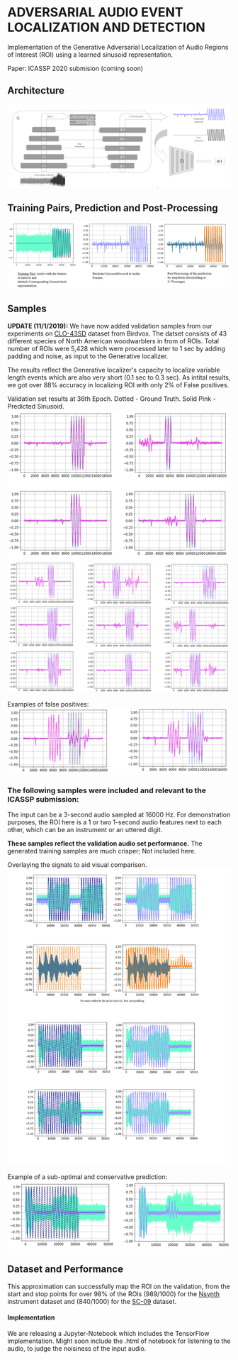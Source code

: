 # ADVERSARIAL AUDIO EVENT LOCALIZATION AND DETECTION 


Implementation of the Generative Adversarial Localization of Audio Regions of Interest (ROI) using a learned sinusoid representation.

Paper: ICASSP 2020 submision (coming soon)

## Architecture
<img src="static/arch.PNG"/>



## Training Pairs, Prediction and Post-Processing
<img src="static/represn_steps.PNG"/>

## Samples

**UPDATE (11/1/2019):** We have now added validation samples from our experiments on [CLO-43SD](https://wp.nyu.edu/birdvox/codedata/) dataset from Birdvox. The datset consists of 43 different species of North American woodwarblers in from of ROIs. Total number of ROIs were 5,428 which were processed later to 1 sec by adding padding and noise, as input to the Generative localizer.

The results reflect the Generative localizer's capacity to localize variable length events which are also very short (0.1 sec to 0.3 sec). As intital results, we got over 88% accuracy in localizing ROI with only 2% of False positives.

Validation set results at 36th Epoch. Dotted - Ground Truth. Solid Pink - Predicted Sinusoid.
<img src="static/epoch36_0.PNG"/>
<img src="static/epoch36_1.PNG"/>

Examples of false positives:
<img src="static/epoch36_falsePositive.PNG"/>


### **The following samples were included and relevant to the ICASSP submission:**

The input can be a 3-second audio sampled at 16000 Hz. For demonstration purposes, the ROI here is a 1 or two 1-second audio features next to each other, which can be an instrument or an uttered digit.

**These samples reflect the validation audio set performance.** The generated training samples are much crisper; Not included here.

Overlaying the signals to aid visual comparison.
<img src="static/samples_0.png"/>

Example of a sub-optimal and conservative prediction:
<img src="static/false_pred.PNG"/>



## Dataset and Performance

This approximation can successfully map the ROI on the validation, from the start and stop points for over 98% of the ROIs (989/1000) for the [Nsynth](https://magenta.tensorflow.org/datasets/nsynth) instrument dataset and (840/1000) for the [SC-09](https://github.com/chrisdonahue/wavegan#datasets) dataset.

#### Implementation

We are releasing a Jupyter-Notebook which includes the TensorFlow implementation. Might soon include the .html of notebook for listening to the audio, to judge the noisiness of the input audio.
